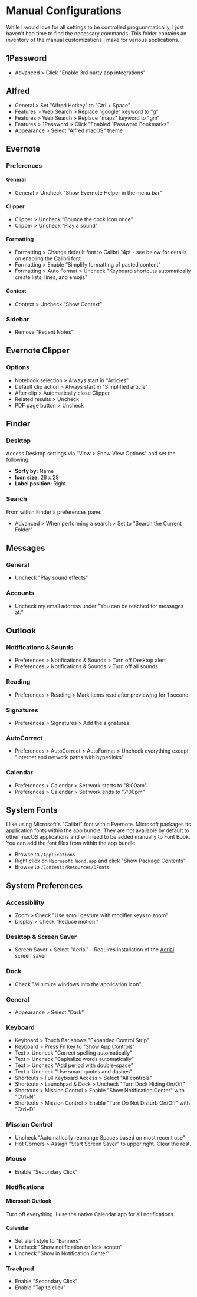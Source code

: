 # Manual Configurations

While I would love for all settings to be controlled programmatically, I just haven't had time to find the necessary commands. This folder contains an inventory of the manual customizations I make for various applications.

## 1Password

* Advanced > Click "Enable 3rd party app integrations"

## Alfred

* General > Set "Alfred Hotkey" to "Ctrl + Space"
* Features > Web Search > Replace "google" keyword to "g"
* Features > Web Search > Replace "maps" keyword to "gm"
* Features > 1Password > Click "Enabled 1Password Bookmarks"
* Appearance > Select "Alfred macOS" theme

## Evernote

### Preferences

#### General

* General > Uncheck “Show Evernote Helper in the menu bar"

#### Clipper

* Clipper > Uncheck “Bounce the dock icon once”
* Clipper > Uncheck “Play a sound"

#### Formatting

* Formatting > Change default font to Calibri 14pt - see below for details on enabling the Calibri font
* Formatting > Enable “Simplify formatting of pasted content”
* Formatting > Auto Format > Uncheck "Keyboard shortcuts automatically create lists, lines, and emojis"

#### Context

* Context > Uncheck “Show Context"

### Sidebar

* Remove "Recent Notes"

## Evernote Clipper

### Options

* Notebook selection > Always start in "Articles"
* Default clip action > Always start in "Simplified article"
* After clip > Automatically close Clipper
* Related results > Uncheck
* PDF page button > Uncheck

## Finder

### Desktop

Access Desktop settings via "View > Show View Options" and set the following:

* **Sorty by:** Name
* **Icon size:** 28 x 28
* **Label position:** Right

### Search

From within Finder's preferences pane:

* Advanced > When performing a search > Set to "Search the Current Folder"

## Messages

### General

* Uncheck "Play sound effects"

### Accounts

* Uncheck my email address under "You can be reached for messages at:"

## Outlook

### Notifications & Sounds

* Preferences > Notifications & Sounds > Turn off Desktop alert
* Preferences > Notifications & Sounds > Turn off all sounds

### Reading

* Preferences > Reading > Mark items read after previewing for 1 second

### Signatures

* Preferences > Signatures > Add the signatures

### AutoCorrect

* Preferences > AutoCorrect > AutoFormat > Uncheck everything except "Internet and network paths with hyperlinks"

### Calendar

* Preferences > Calendar > Set work starts to "8:00am"
* Preferences > Calendar > Set work ends to "7:00pm"

## System Fonts

I like using Microsoft's "Calibri" font within Evernote. Microsoft packages its application fonts within the app bundle. They are not available by default to other macOS applications and will need to be added manually to Font Book. You can add the font files from within the app bundle.

* Browse to `/Applications`
* Right click on `Microsoft Word.app` and click "Show Package Contents"
* Browse to `/Contents/Resources/DFonts`

## System Preferences

### Accessibility

* Zoom > Check "Use scroll gesture with modifier keys to zoom"
* Display > Check “Reduce motion.”

### Desktop & Screen Saver

* Screen Saver > Select "Aerial" - Requires installation of the [Aerial](https://github.com/JohnCoates/Aerial) screen saver

### Dock

* Check "Minimize windows into the application icon"

### General

* Appearance > Select "Dark"

### Keyboard

* Keyboard > Touch Bar shows "Expanded Control Strip"
* Keyboard > Press Fn key to "Show App Controls"
* Text > Uncheck "Correct spelling automatically"
* Text > Uncheck "Capitalize words automatically"
* Text > Uncheck "Add period with double-space"
* Text > Uncheck "Use smart quotes and dashes"
* Shortcuts > Full Keyboard Access > Select "All controls"
* Shortcuts > Launchpad & Dock > Uncheck "Turn Dock Hiding On/Off"
* Shortcuts > Mission Control > Enable "Show Notification Center" with "Ctrl+N"
* Shortcuts > Mission Control > Enable "Turn Do Not Disturb On/Off" with "Ctrl+D"

### Mission Control

* Uncheck "Automatically rearrange Spaces based on most recent use"
* Hot Corners > Assign "Start Screen Saver" to upper right. Clear the rest.

### Mouse

* Enable "Secondary Click"

### Notifications

#### Microsoft Outlook

Turn off everything. I use the native Calendar app for all notifications.

#### Calendar

* Set alert style to "Banners"
* Uncheck "Show notification on lock screen"
* Uncheck "Show in Notification Center"

### Trackpad

* Enable "Secondary Click"
* Enable "Tap to click"
